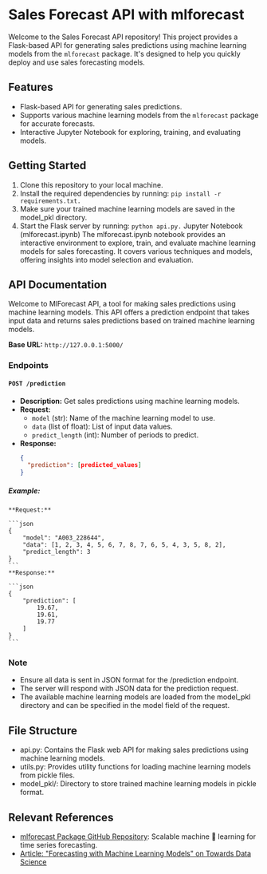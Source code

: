 # Sales Forecast API with mlforecast
Welcome to the Sales Forecast API repository! This project provides a Flask-based API for generating sales predictions using machine learning models from the `mlforecast` package. It's designed to help you quickly deploy and use sales forecasting models.

## Features
* Flask-based API for generating sales predictions.
* Supports various machine learning models from the `mlforecast` package for accurate forecasts.
* Interactive Jupyter Notebook for exploring, training, and evaluating models.


## Getting Started

1. Clone this repository to your local machine.
2. Install the required dependencies by running: `pip install -r requirements.txt.`
3. Make sure your trained machine learning models are saved in the model_pkl directory.
4. Start the Flask server by running: `python api.py.`
Jupyter Notebook (mlforecast.ipynb)
The mlforecast.ipynb notebook provides an interactive environment to explore, train, and evaluate machine learning models for sales forecasting. It covers various techniques and models, offering insights into model selection and evaluation.


## API Documentation

Welcome to MlForecast API, a tool for making sales predictions using machine learning models. This API offers a prediction endpoint that takes input data and returns sales predictions based on trained machine learning models.

**Base URL:** `http://127.0.0.1:5000/`

### Endpoints

#### `POST /prediction`

- **Description:** Get sales predictions using machine learning models.
- **Request:**
  - `model` (str): Name of the machine learning model to use.
  - `data` (list of float): List of input data values.
  - `predict_length` (int): Number of periods to predict.
- **Response:**
  ```json
  {
    "prediction": [predicted_values]
  }
  ```
##### Example:
    **Request:**

    ```json
    {
        "model": "A003_228644",
        "data": [1, 2, 3, 4, 5, 6, 7, 8, 7, 6, 5, 4, 3, 5, 8, 2],
        "predict_length": 3
    }
    ```
    **Response:**

    ```json
    {
        "prediction": [
            19.67,
            19.61,
            19.77
        ]
    }
    ```

### Note
* Ensure all data is sent in JSON format for the /prediction endpoint.
* The server will respond with JSON data for the prediction request.
* The available machine learning models are loaded from the model_pkl directory and can be specified in the model field of the request.

## File Structure
* api.py: Contains the Flask web API for making sales predictions using machine learning models.
* utils.py: Provides utility functions for loading machine learning models from pickle files.
* model_pkl/: Directory to store trained machine learning models in pickle format.


## Relevant References
* [mlforecast Package GitHub Repository](https://github.com/nixtla/mlforecast): Scalable machine 🤖 learning for time series forecasting.
* [Article: "Forecasting with Machine Learning Models" on Towards Data Science](https://towardsdatascience.com/forecasting-with-machine-learning-models-95a6b6579090)